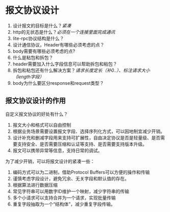 # 报文协议设计

1. 设计报文的目标是什么？*紧凑*
2. http的无状态是什么？*必须在一个连接里面完成通讯*
3. lite-rpc协议结构是什么？
4. 设计通信协议，Header有哪些必须考虑的点？
5. body需要有哪些必须考虑的点?
6. 什么是粘包和拆包？
7. header需要加入什么字段信息可以帮助拆包和粘包？
8. 拆包和粘包还有什么解决方案？*请求长度定长（补0..）、标注请求大小（length字段）*
9. body为什么要区分response和request类型？

## 报文协议设计的作用

自定义报文协议的好处有什么？

1. 报文大小和格式可以自由控制
2. 根据业务场景需要设置报文字段、选择序列化方式，可以因地制宜减少开销。
3. 设计补充和删减字段用来支持可扩展性，自由决定协议是否是轻量级、是否需要支持安全、是否需要压缩和认证等支持、是否需要支持版本升级。
4. 报文可以携带异常等信息，支持日常的调试。

为了减少开销，可以将报文设计的紧凑一些：

1. 编码方式可以为二进制，借助Protocol Buffers可以方便的操作和传输
2. 谨慎考虑字段设计，避免冗余、无关字段和默认值的存在。
3. 根据算法进行数据压缩
4. 常见字符串可以用数字ID维护一个映射，减少字符串的传输
5. 多个小请求可以支持合并为一个请求，实现批量传输
6. 重复字段抽取为一个“结构体”，减少重复字段传输。




